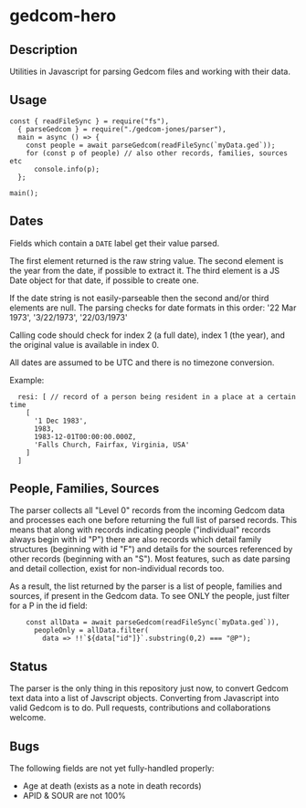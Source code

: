 gedcom-hero
============

Description
-----------

Utilities in Javascript for parsing Gedcom files and working with their data.

Usage
-----

```
const { readFileSync } = require("fs"),
  { parseGedcom } = require("./gedcom-jones/parser"),
  main = async () => {
    const people = await parseGedcom(readFileSync(`myData.ged`));
    for (const p of people) // also other records, families, sources etc
      console.info(p);
  };

main();
```

Dates
-----

Fields which contain a `DATE` label get their value parsed.

The first element returned is the raw string value.
The second element is the year from the date, if possible to extract it.
The third element is a JS Date object for that date, if possible to create one.

If the date string is not easily-parseable then the second and/or third elements are null. The parsing checks for date formats in this order: '22 Mar 1973', '3/22/1973', '22/03/1973'

Calling code should check for index 2 (a full date), index 1 (the year), and the original value is available in index 0.

All dates are assumed to be UTC and there is no timezone conversion.

Example:
```
  resi: [ // record of a person being resident in a place at a certain time
    [
      '1 Dec 1983',
      1983,
      1983-12-01T00:00:00.000Z,
      'Falls Church, Fairfax, Virginia, USA'
    ]
  ]
```

People, Families, Sources
-------------------------

The parser collects all "Level 0" records from the incoming Gedcom data and processes each one before returning the full list of parsed records. This means that along with records indicating people ("individual" records always begin with id "P") there are also records which detail family structures (beginning with id "F") and details for the sources referenced by other records (beginning with an "S"). Most features, such as date parsing and detail collection, exist for non-individual records too. 

As a result, the list returned by the parser is a list of people, families and sources, if present in the Gedcom data. To see ONLY the people, just filter for a P in the id field:

```
    const allData = await parseGedcom(readFileSync(`myData.ged`)),
      peopleOnly = allData.filter(
        data => !!`${data["id"]}`.substring(0,2) === "@P");
```

Status
------

The parser is the only thing in this repository just now, to convert Gedcom text data into a list of Javscript objects. Converting from Javascript into valid Gedcom is to do. Pull requests, contributions and collaborations welcome.

Bugs
----

The following fields are not yet fully-handled properly:

- Age at death (exists as a note in death records)
- APID & SOUR are not 100%

